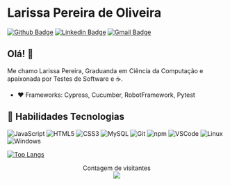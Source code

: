 #  Larissa Pereira de Oliveira
[![Github Badge](https://img.shields.io/badge/-Github-000?style=flat-square&logo=Github&logoColor=white&link=https://github.com/Lrssplx)](https://github.com/Lrssplx)
[![Linkedin Badge](https://img.shields.io/badge/-LinkedIn-blue?style=flat-square&logo=Linkedin&logoColor=white&link=www.linkedin.com/in/lrssplx/)](www.linkedin.com/in/lrssplx/)
 [![Gmail Badge](https://img.shields.io/badge/-Gmail-c14438?style=flat-square&logo=Gmail&logoColor=white&link=mailto:lrssplx@gmail.com)](mailto:lrssplx@gmail.com)

## Olá! 👋

Me chamo Larissa Pereira, Graduanda em Ciência da Computação e apaixonada por Testes de Software e :coffee:.

 - :heart: Frameworks: Cypress, Cucumber, RobotFramework, Pytest

 ## :triangular_flag_on_post: Habilidades Tecnologias
  ![JavaScript](https://img.shields.io/badge/-JavaScript-F7B93E?style=flat-square&logo=javascript&logoColor=fff)
  ![HTML5](https://img.shields.io/badge/-HTML5-E34F26?style=flat-square&logo=html5&logoColor=white)
  ![CSS3](https://img.shields.io/badge/-CSS3-549FDE?style=flat-square&logo=css3&logoColor=white)
  ![MySQL](https://img.shields.io/badge/-MySQL-00758F?style=flat-square&logo=mysql&logoColor=white)
   ![Git](https://img.shields.io/badge/-Git-F05032?style=flat-square&logo=git&logoColor=white)
  ![npm](https://img.shields.io/badge/-NPM-CB3837?style=flat-square&logo=npm&logoColor=white)
   ![VSCode](https://img.shields.io/badge/-VSCode-0085D1?style=flat-square&logo=visual-studio-code&logoColor=white)
  ![Linux](https://img.shields.io/badge/-Linux-16C60C?style=flat-square&logo=linux&logoColor=white)
  ![Windows](https://img.shields.io/badge/-Windows-00ADEF?style=flat-square&logo=windows&logoColor=white)






 
[![Top Langs](https://github-readme-stats.vercel.app/api/top-langs/?username=Lrssplx)](https://github.com/Lrssplx/github-readme-stats) 
<p align="center"> 
 Contagem de visitantes<br>
  <img src="https://profile-counter.glitch.me/Lrssplx/count.svg" />
</p>
